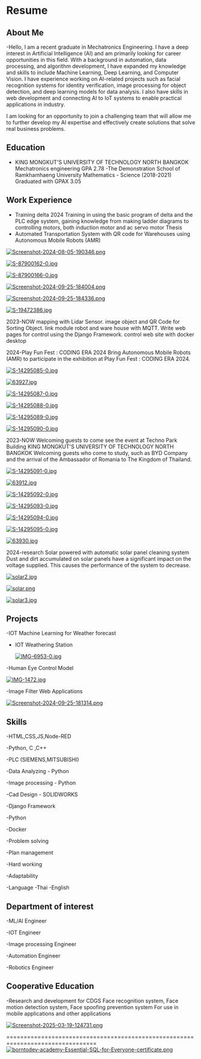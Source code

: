# Resume

## About Me
-Hello, I am a recent graduate in Mechatronics Engineering. I have a deep interest in Artificial Intelligence (AI) and am primarily looking for career opportunities in this field. With a background in automation, data processing, and algorithm development, I have expanded my knowledge and skills to include Machine Learning, Deep Learning, and Computer Vision. I have experience working on AI-related projects such as facial recognition systems for identity verification, image processing for object detection, and deep learning models for data analysis. I also have skills in web development and connecting AI to IoT systems to enable practical applications in industry.

I am looking for an opportunity to join a challenging team that will allow me to further develop my AI expertise and effectively create solutions that solve real business problems.

## Education

- KING MONGKUT'S UNIVERSITY OF TECHNOLOGY NORTH BANGKOK
  Mechatronics engineering 
      GPA 2.78
-The Demonstration School of Ramkhamhaeng University
      Mathematics - Science (2018-2021)
       Graduated with GPAX 3.05


## Work Experience
- Training delta 2024 Training in using the basic program of delta and the PLC edge system, gaining knowledge from making ladder diagrams to controlling motors, both induction motor and ac servo motor
Thesis
- Automated Transportation System with QR code for Warehouses using Autonomous Mobile Robots (AMR)

[![Screenshot-2024-08-05-190346.png](https://i.postimg.cc/4dD27sHZ/Screenshot-2024-08-05-190346.png)](https://postimg.cc/phBJ3NB1)

[![S-87900162-0.jpg](https://i.postimg.cc/L8j9n8q4/S-87900162-0.jpg)](https://postimg.cc/yDY4GBX2)

[![S-87900166-0.jpg](https://i.postimg.cc/yd8sQhLW/S-87900166-0.jpg)](https://postimg.cc/McNCXB28)

[![Screenshot-2024-09-25-184004.png](https://i.postimg.cc/CM7gmTfm/Screenshot-2024-09-25-184004.png)](https://postimg.cc/xqXh1Z5z)

[![Screenshot-2024-09-25-184336.png](https://i.postimg.cc/BbKcPjjL/Screenshot-2024-09-25-184336.png)](https://postimg.cc/BPJ1dQc4)

[![S-19472386.jpg](https://i.postimg.cc/W1JHcT2N/S-19472386.jpg)](https://postimg.cc/jDtXzVwm)

  
2023-NOW mapping with Lidar Sensor. image object and QR Code for Sorting Object. link module robot and ware house with MQTT. Write web pages for control using the Django Framework. control web site with docker desktop

2024-Play Fun Fest : CODING ERA 2024 Bring Autonomous Mobile Robots (AMR) to participate in the exhibition at Play Fun Fest : CODING ERA 2024.


[![S-14295085-0.jpg](https://i.postimg.cc/wTL8kb90/S-14295085-0.jpg)](https://postimg.cc/XpjzjLGC)

[![63927.jpg](https://i.postimg.cc/44rRVTRY/63927.jpg)](https://postimg.cc/mhNnWJD4)

[![S-14295087-0.jpg](https://i.postimg.cc/x1QrpyCY/S-14295087-0.jpg)](https://postimg.cc/XpsDp5dD)

[![S-14295088-0.jpg](https://i.postimg.cc/sg4kkQQW/S-14295088-0.jpg)](https://postimg.cc/CRdrDK4M)

[![S-14295089-0.jpg](https://i.postimg.cc/wBxCgqLG/S-14295089-0.jpg)](https://postimg.cc/3k6SZHLX)

[![S-14295090-0.jpg](https://i.postimg.cc/9MrswLxP/S-14295090-0.jpg)](https://postimg.cc/mzWm0yWh)



2023-NOW Welcoming guests to come see the event at Techno Park Building KING MONGKUT'S UNIVERSITY OF TECHNOLOGY NORTH BANGKOK
       Welcoming guests who come to study, such as BYD Company
       and the arrival of the Ambassador of Romania to The Kingdom
       of Thailand.

[![S-14295091-0.jpg](https://i.postimg.cc/rphvpB9F/S-14295091-0.jpg)](https://postimg.cc/1gqWCYTL)

[![63912.jpg](https://i.postimg.cc/6Tsc30SQ/63912.jpg)](https://postimg.cc/XB8d1wnM)

[![S-14295092-0.jpg](https://i.postimg.cc/NMSS6RV3/S-14295092-0.jpg)](https://postimg.cc/tZdByn9k)

[![S-14295093-0.jpg](https://i.postimg.cc/VvtTDdPd/S-14295093-0.jpg)](https://postimg.cc/QKX0MNt3)

[![S-14295094-0.jpg](https://i.postimg.cc/sfGtV0Gs/S-14295094-0.jpg)](https://postimg.cc/BtshppCV)

[![S-14295095-0.jpg](https://i.postimg.cc/Fstw1g0c/S-14295095-0.jpg)](https://postimg.cc/K4N0HTqv)

[![63930.jpg](https://i.postimg.cc/Y24wvCZc/63930.jpg)](https://postimg.cc/BtGzy4JN)
       
2024-research Solar powered with automatic solar panel cleaning system 
      Dust and dirt accumulated on solar panels have a significant 
       impact on the voltage supplied. This causes the performance of 
       the system to decrease.

[![solar2.jpg](https://i.postimg.cc/fL367JQg/solar2.jpg)](https://postimg.cc/N9cJBGM1)

[![solar.png](https://i.postimg.cc/nrjwm5B8/solar.png)](https://postimg.cc/zHNjZxxp)

[![solar3.jpg](https://i.postimg.cc/DZsxysTF/solar3.jpg)](https://postimg.cc/sQjYTMx0)


## Projects
-IOT Machine Learning for Weather forecast

- IOT Weathering Station

  [![IMG-6953-0.jpg](https://i.postimg.cc/YSBGjPbg/IMG-6953-0.jpg)](https://postimg.cc/G4zh5X0h)
  


-Human Eye Control Model

[![IMG-1472.jpg](https://i.postimg.cc/x8pNCT4T/IMG-1472.jpg)](https://postimg.cc/GTYmgrRZ)


-Image Filter Web Applications

[![Screenshot-2024-09-25-181314.png](https://i.postimg.cc/R0WhzCwS/Screenshot-2024-09-25-181314.png)](https://postimg.cc/LqM2tpyw)

## Skills
-HTML,CSS,JS,Node-RED
  
-Python, C ,C++

-PLC (SIEMENS,MITSUBISHI) 

-Data Analyzing - Python

-Image processing - Python

-Cad Design - SOLIDWORKS 

-Django Framework

-Python

-Docker

-Problem solving

-Plan management

-Hard working

-Adaptability

-Language 
      -Thai
      -English

## Department of interest

-ML/AI Engineer

-IOT Engineer

-Image processing Engineer

-Automation Engineer

-Robotics Engineer


## Cooperative Education
-Research and development for CDGS
Face recognition system,
Face motion detection system,
Face spoofing prevention system
For use in mobile applications and other applications

[![Screenshot-2025-03-19-124731.png](https://i.postimg.cc/KjTPWs5z/Screenshot-2025-03-19-124731.png)](https://postimg.cc/LgHgYDwK)

================================================================================
[![borntodev-academy-Essential-SQL-for-Everyone-certificate.png](https://i.postimg.cc/t48CsrNw/borntodev-academy-Essential-SQL-for-Everyone-certificate.png)](https://postimg.cc/5XqMGSGS)

